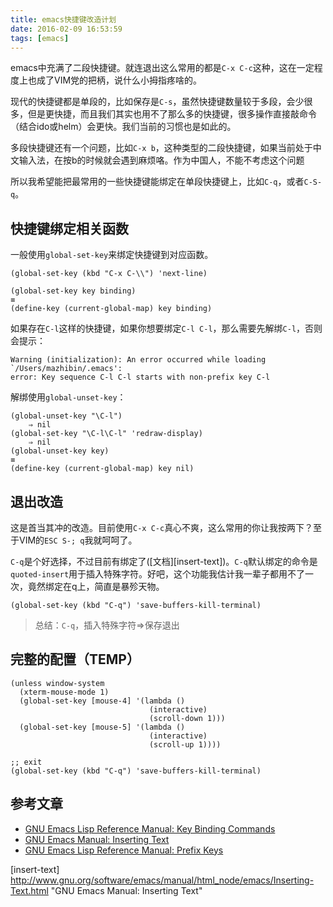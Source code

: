 ```yaml
---
title: emacs快捷键改造计划
date: 2016-02-09 16:53:59
tags: [emacs]
---
```


emacs中充满了二段快捷键。就连退出这么常用的都是`C-x C-c`这种，这在一定程度上也成了VIM党的把柄，说什么小拇指疼啥的。

现代的快捷键都是单段的，比如保存是`C-s`，虽然快捷键数量较于多段，会少很多，但是更快捷，而且我们其实也用不了那么多的快捷键，很多操作直接敲命令（结合ido或helm）会更快。我们当前的习惯也是如此的。

多段快捷键还有一个问题，比如`C-x b`，这种类型的二段快捷键，如果当前处于中文输入法，在按b的时候就会遇到麻烦咯。作为中国人，不能不考虑这个问题

所以我希望能把最常用的一些快捷键能绑定在单段快捷键上，比如`C-q`，或者`C-S-q`。

## 快捷键绑定相关函数
一般使用`global-set-key`来绑定快捷键到对应函数。

    (global-set-key (kbd "C-x C-\\") 'next-line)

    (global-set-key key binding)
    ≡
    (define-key (current-global-map) key binding)

如果存在`C-l`这样的快捷键，如果你想要绑定`C-l C-l`，那么需要先解绑`C-l`，否则会提示：

    Warning (initialization): An error occurred while loading `/Users/mazhibin/.emacs':
    error: Key sequence C-l C-l starts with non-prefix key C-l

解绑使用`global-unset-key`：

    (global-unset-key "\C-l")
        ⇒ nil
    (global-set-key "\C-l\C-l" 'redraw-display)
        ⇒ nil
    (global-unset-key key)
    ≡
    (define-key (current-global-map) key nil)

## 退出改造
这是首当其冲的改造。目前使用`C-x C-c`真心不爽，这么常用的你让我按两下？至于VIM的`ESC S-; q`我就呵呵了。

`C-q`是个好选择，不过目前有绑定了([文档][insert-text])。`C-q`默认绑定的命令是`quoted-insert`用于插入特殊字符。好吧，这个功能我估计我一辈子都用不了一次，竟然绑定在q上，简直是暴殄天物。

    (global-set-key (kbd "C-q") 'save-buffers-kill-terminal)

> 总结：`C-q`，插入特殊字符=>保存退出


## 完整的配置（TEMP）

```
(unless window-system
  (xterm-mouse-mode 1)
  (global-set-key [mouse-4] '(lambda ()
                               (interactive)
                               (scroll-down 1)))
  (global-set-key [mouse-5] '(lambda ()
                               (interactive)
                               (scroll-up 1))))

;; exit
(global-set-key (kbd "C-q") 'save-buffers-kill-terminal)
```

## 参考文章
- [GNU Emacs Lisp Reference Manual: Key Binding Commands](https://www.gnu.org/software/emacs/manual/html_node/elisp/Key-Binding-Commands.html)
- [GNU Emacs Manual: Inserting Text](http://www.gnu.org/software/emacs/manual/html_node/emacs/Inserting-Text.html)
- [GNU Emacs Lisp Reference Manual: Prefix Keys](https://www.gnu.org/software/emacs/manual/html_node/elisp/Prefix-Keys.html)



[insert-text] http://www.gnu.org/software/emacs/manual/html_node/emacs/Inserting-Text.html "GNU Emacs Manual: Inserting Text"